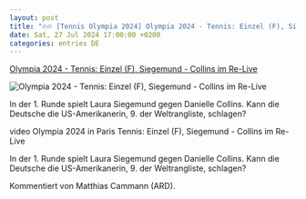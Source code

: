 ```yaml
---
layout: post
title: "🔥🔥 [Tennis Olympia 2024] Olympia 2024 - Tennis: Einzel (F), Siegemund - Collins im Re-Live"
date: Sat, 27 Jul 2024 17:00:00 +0200
categories: entries DE
---
```

[Olympia 2024 - Tennis: Einzel (F), Siegemund - Collins im Re-Live](https://www.sportschau.de/olympia/tennis-einzel-f-siegemund-collins-im-re-live,video-olympia-tennis-112.html)

![Olympia 2024 - Tennis: Einzel (F), Siegemund - Collins im Re-Live](https://images.sportschau.de/image/39929523-c92a-4ab5-b89b-74f49859f712/AAABkPlThm8/AAABjwnlFvA/16x9-1280/laura-siegemund-166.jpg)

In der 1. Runde spielt Laura Siegemund gegen Danielle Collins. Kann die Deutsche die US-Amerikanerin, 9. der Weltrangliste, schlagen?

video Olympia 2024 in Paris Tennis: Einzel (F), Siegemund - Collins im Re-Live

In der 1. Runde spielt Laura Siegemund gegen Danielle Collins. Kann die Deutsche die US-Amerikanerin, 9. der Weltrangliste, schlagen?

Kommentiert von Matthias Cammann (ARD).


